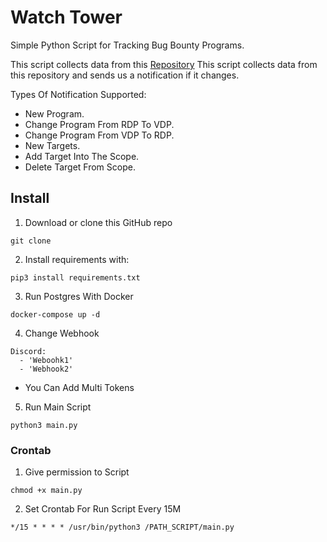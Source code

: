 # Watch Tower
Simple Python Script for Tracking Bug Bounty Programs.

This script collects data from this [Repository](https://github.com/Osb0rn3/bugbounty-targets) This script collects data from this repository and sends us a notification if it changes.

Types Of Notification Supported: 
- New Program.
- Change Program From RDP To VDP. 
- Change Program From VDP To RDP. 
- New Targets.
- Add Target Into The Scope.
- Delete Target From Scope. 



## Install
1. Download or clone this GitHub repo
```
git clone 
```
2. Install requirements with:
```
pip3 install requirements.txt
```
3. Run Postgres With Docker 
```
docker-compose up -d 
```
4. Change Webhook
```
Discord:
  - 'Weboohk1'
  - 'Webhook2'
```
- You Can Add Multi Tokens
5. Run Main Script 
```
python3 main.py 
```
### Crontab 
1. Give permission to Script
```
chmod +x main.py
```
2. Set Crontab For Run Script Every 15M 
```
*/15 * * * * /usr/bin/python3 /PATH_SCRIPT/main.py
```
